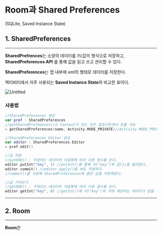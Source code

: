 # Room과 Shared Preferences

(SQLite, Saved Instance State)

## 1. SharedPreferences

---

**SharedPrefrences**는 소량의 데이터를 키/값의 형식으로 저장하고, **SharedPreferences API** 를 통해 값을 읽고 쓰고 관리할 수 있다.

**SharedPreferences**는 앱 내부에 xml의 형태로 데이터를 저장한다.

액티비티에서 자주 사용되는 **Saved Instance State**와 비교한 표이다.

![Untitled](Room%E1%84%80%E1%85%AA%20Shared%20Preferences%2005a5d959cd8b4c55bc7e0eb3e28ae885/Untitled.png)

### 사용법

```kotlin
//SharedPreferences 생성
var pref : SharedPreferences 
//getSharedPrefeences()는 Context가 있는 모든 컴포넌트에서 호출 가능
= getSharedPreferences(name, Activity.MODE_PRIVATE)//Activity.MODE_PRIVATE는 기본값이다.

//SharedPreferences Editor 생성
var editor : SharedPreferences.Editor
= pref.edit()

//값 저장
//putOOO() : 저장하는 데이터의 자료형에 따라 다른 함수를 쓴다.
editor.putInt("key", 1) //putInt()를 통해 키("key")와 값(1)을 올려준다.
editor.commit() //editor.apply()를 써도 무방하다. 
//commit()를 사용해 SharedPreferences에 올린 값을 저장해준다.

//값 가져오기
//getOOO() : 가져오는 데이터의 자료형에 따라 다른 함수를 쓴다.
editor.getInt("key", 0) //getInt()에 키("key")와 키에 해당하는 데이터가 없을 경우, 반환되는 값(0)을 넣어준다.
```

---

## 2. Room

---

**Room**은
